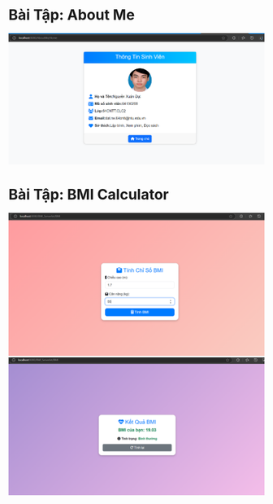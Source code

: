 # Bài Tập: About Me

![About Me](https://github.com/datx24/64130299_Web2/blob/main/AboutMe/Screenshot%202025-02-11%20172315.png)

# Bài Tập: BMI Calculator

![BMI Calculator](https://github.com/datx24/64130299_Web2/blob/main/BMI_Serverlet/Screenshot%202025-02-11%20172837.png)
![BMI Calculator](https://github.com/datx24/64130299_Web2/blob/main/BMI_Serverlet/Screenshot%202025-02-11%20172848.png)

